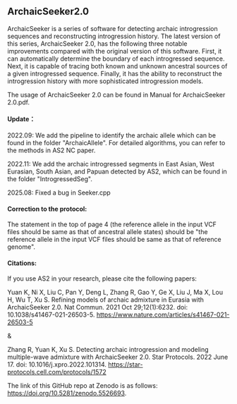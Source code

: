 ## ArchaicSeeker2.0
ArchaicSeeker is a series of software for detecting archaic introgression sequences and reconstructing introgression history. The latest version of this series, ArchaicSeeker 2.0, has the following three notable improvements compared with the original version of this software. First, it can automatically determine the boundary of each introgressed sequence. Next, it is capable of tracing both known and unknown ancestral sources of a given introgressed sequence. Finally, it has the ability to reconstruct the introgression history with more sophisticated introgression models.

The usage of ArchaicSeeker 2.0 can be found in Manual for ArchaicSeeker 2.0.pdf.

#### Update：
2022.09: We add the pipeline to identify the archaic allele which can be found in the folder "ArchaicAllele". For detailed algorithms, you can refer to the methods in AS2 NC paper.

2022.11: We add the archaic introgressed segments in East Asian, West Eurasian, South Asian, and Papuan detected by AS2, which can be found in the folder "IntrogressedSeg".

2025.08: Fixed a bug in Seeker.cpp

#### Correction to the protocol:
The statement in the top of page 4 (the reference allele in the input VCF files should be same as that of ancestral allele states) should be "the reference allele in the input VCF files should be same as that of reference genome".

#### Citations:
If you use AS2 in your research, please cite the following papers:

Yuan K, Ni X, Liu C, Pan Y, Deng L, Zhang R, Gao Y, Ge X, Liu J, Ma X, Lou H, Wu T, Xu S. Refining models of archaic admixture in Eurasia with ArchaicSeeker 2.0. Nat Commun. 2021 Oct 29;12(1):6232. doi: 10.1038/s41467-021-26503-5. https://www.nature.com/articles/s41467-021-26503-5

&

Zhang R, Yuan K, Xu S. Detecting archaic introgression and modeling multiple-wave admixture with ArchaicSeeker 2.0. Star Protocols. 2022 June 17. doi: 10.1016/j.xpro.2022.101314. https://star-protocols.cell.com/protocols/1572

The link of this GitHub repo at Zenodo is as follows: https://doi.org/10.5281/zenodo.5526693.
